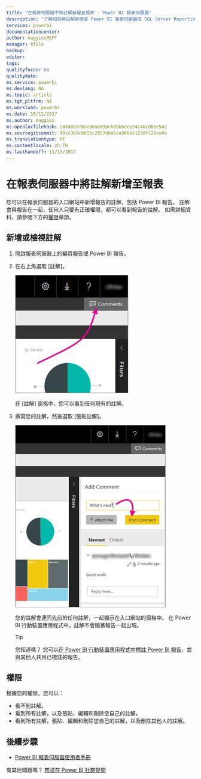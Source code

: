 ```yaml
---
title: "在報表伺服器中將註解新增至報表 - Power BI 報表伺服器"
description: "了解如何將註解新增至 Power BI 報表伺服器或 SQL Server Reporting Services 報表伺服器上的 Power BI 報告或編頁報告。"
services: powerbi
documentationcenter: 
author: maggiesMSFT
manager: kfile
backup: 
editor: 
tags: 
qualityfocus: no
qualitydate: 
ms.service: powerbi
ms.devlang: NA
ms.topic: article
ms.tgt_pltfrm: NA
ms.workload: powerbi
ms.date: 10/12/2017
ms.author: maggies
ms.openlocfilehash: 24848b978ae88ae890cbd5b6eea24146cd01e542
ms.sourcegitcommit: 99cc3b9cb615c2957dde6ca908a51238f129cebb
ms.translationtype: HT
ms.contentlocale: zh-TW
ms.lasthandoff: 11/13/2017
---
```

# <a name="add-comments-to-a-report-in-a-report-server"></a>在報表伺服器中將註解新增至報表
您可以在報表伺服器的入口網站中新增報告的註解，包括 Power BI 報告。 註解會與報告在一起，任何人只要有正確權限，都可以看到報告的註解。 如需詳細資料，請參閱下方的[權限](#permissions)章節。

## <a name="add-or-view-comments"></a>新增或檢視註解
1. 開啟報表伺服器上的編頁報告或 Power BI 報告。
2. 在右上角選取 [註解]。
   
    ![選取 [註解]](media/add-comments/report-server-web-portal-comments-button.png)
   
    在 [註解] 窗格中，您可以看到任何現有的註解。
3. 撰寫您的註解，然後選取 [張貼註解]。
   
    ![張貼註解](media/add-comments/report-server-web-portal-comments-pane.png)
   
    您的註解會連同先前的任何註解，一起顯示在入口網站的窗格中。 在 Power BI 行動裝置應用程式中，註解不會隨著報告一起出現。
   
   > [!TIP]
   > 您知道嗎？ 您可以[在 Power BI 行動裝置應用程式中標註 Power BI 報告](../mobile-annotate-and-share-a-tile-from-the-mobile-apps.md)，並與其他人共用已標註的報告。
   > 
   > 

## <a name="permissions"></a>權限
根據您的權限，您可以：

* 看不到註解。
* 看到所有註解，以及張貼、編輯和刪除您自己的註解。
* 看到所有註解，張貼、編輯和刪除您自己的註解，以及刪除其他人的註解。

## <a name="next-steps"></a>後續步驟
* [Power BI 報表伺服器使用者手冊](user-handbook-overview.md)  

有其他問題嗎？ [嘗試在 Power BI 社群提問](https://community.powerbi.com/)


